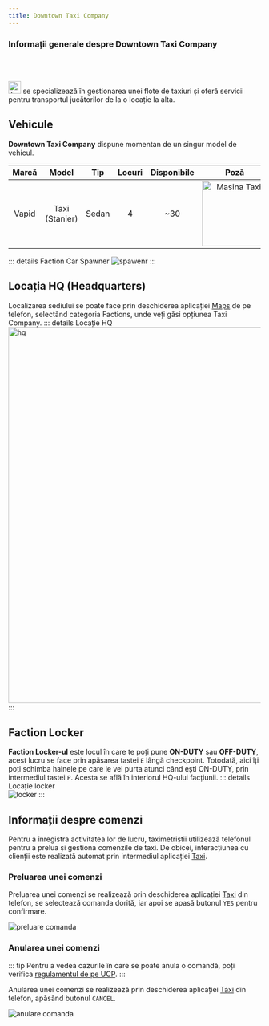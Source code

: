 ```yaml
---
title: Downtown Taxi Company
---
```


### Informații generale despre Downtown Taxi Company
<br>
<br>

<Image src="https://i.imgur.com/L2JmEQz.png" alt="Taxi Icon" width="25" label="Downtown Taxi Company" />  se specializează în gestionarea unei flote de taxiuri și oferă servicii pentru transportul jucătorilor de la o locație la alta.

## Vehicule

**Downtown Taxi Company** dispune momentan de un singur model de vehicul.

| Marcă | Model | Tip | Locuri | Disponibile | Poză |
| :-----------: | :-----------: | :-----------: | :-----------: | :-----------: | :-----------: |
| Vapid | Taxi (Stanier) | Sedan | 4 | ~30 | <Image src = "https://i.imgur.com/Q5OQwOE.png" alt="Masina Taxi" width="130px"/>

::: details Faction Car Spawner
<Image src= "https://i.imgur.com/mvjRZUb.png" alt="spawenr" />
:::

## Locația HQ (Headquarters)

Localizarea sediului se poate face prin deschiderea aplicației [Maps](../general/phone/applications/maps.md) de pe telefon, selectând categoria Factions, unde veți găsi opțiunea Taxi Company.
::: details Locație HQ  
<Image src = "https://i.imgur.com/74cqJzi.png" alt="hq" width="750px" />
:::

## Faction Locker

**Faction Locker-ul** este locul în care te poți pune **ON-DUTY** sau **OFF-DUTY**,  acest lucru se face prin apăsarea tastei `E` lângă checkpoint. Totodată, aici îți poți schimba hainele pe care le vei purta atunci când ești ON-DUTY, prin intermediul tastei `P`. Acesta se află în interiorul HQ-ului facțiunii.
::: details Locație locker  
<Image src = "https://i.imgur.com/QRz9wlm.png" alt="locker" />
:::

## Informații despre comenzi

Pentru a înregistra activitatea lor de lucru, taximetriștii utilizează telefonul pentru a prelua și gestiona comenzile de taxi. De obicei, interacțiunea cu clienții este realizată automat prin intermediul aplicației [Taxi](../general/phone/applications/taxi.md).

### Preluarea unei comenzi 

Preluarea unei comenzi se realizează prin deschiderea aplicației [Taxi](../general/phone/applications/taxi.md) din telefon, se selectează comanda dorită, iar apoi se apasă butonul `YES` pentru confirmare.

<Image src = "https://i.imgur.com/o8NNmKw.gif" alt="preluare comanda" />

### Anularea unei comenzi

::: tip 
Pentru a vedea cazurile în care se poate anula o comandă, poți verifica [regulamentul de pe UCP](https://ucp.liberty.mp). 
:::

Anularea unei comenzi se realizează prin deschiderea aplicației [Taxi](../general/phone/applications/taxi.md) din telefon, apăsând butonul `CANCEL`.

<Image src = "https://i.imgur.com/C09Ik0E.gif" alt = "anulare comanda" />

